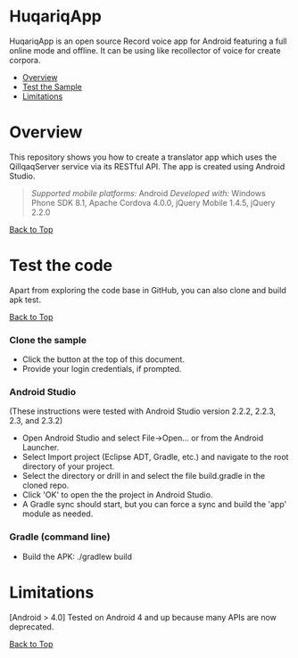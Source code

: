 # HuqariqApp


HuqariqApp is an open source Record voice app for Android featuring a full online mode and offline. It can be using like recollector of voice for create corpora.


<a id="top"></a>
* [Overview](#overview)
* [Test the Sample](#test-the-sample)
* [Limitations](#limitations)

# Overview

This repository shows you how to create a translator app which uses the QillqaqServer service via its RESTful API. The app is created using Android Studio.

> *Supported mobile platforms:* Android
> *Developed with:* Windows Phone SDK 8.1, Apache Cordova 4.0.0, jQuery Mobile 1.4.5, jQuery 2.2.0

[Back to Top](#top)


# Test the code

Apart from exploring the code base in GitHub, you can also clone and build apk test.

[Back to Top](#top)

### Clone the sample

*  Click the button at the top of this document.
*  Provide your login credentials, if prompted.

### Android Studio

(These instructions were tested with Android Studio version 2.2.2, 2.2.3, 2.3, and 2.3.2)


*  Open Android Studio and select File->Open... or from the Android Launcher.
*  Select Import project (Eclipse ADT, Gradle, etc.) and navigate to the root directory of your project.
*  Select the directory or drill in and select the file build.gradle in the cloned repo.
*  Click 'OK' to open the the project in Android Studio.
*  A Gradle sync should start, but you can force a sync and build the 'app' module as needed.



### Gradle (command line)

*  Build the APK: ./gradlew build


# Limitations

[Android > 4.0] Tested on Android 4 and up because many APIs are now deprecated.

[Back to Top](#top)
